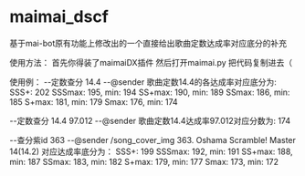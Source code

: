 # maimai_dscf
基于mai-bot原有功能上修改出的一个直接给出歌曲定数达成率对应底分的补充

使用方法：
首先你得装了maimaiDX插件
然后打开maimai.py
把代码复制进去（

使用例：
--定数查分 14.4
--@sender 歌曲定数14.4的各达成率对应底分为:
SSS+: 202
SSSmax: 195, min: 194
SS+max: 190, min: 189
SSmax: 186, min: 185
S+max: 181, min: 179
Smax: 176, min: 174

--定数查分 14.4 97.012
--@sender 歌曲定数14.4达成率97.012对应分数为:
174

--查分紫id 363
--@sender
/song_cover_img
363. Oshama Scramble! Master 14(14.2)
对应达成率底分为：
SSS+: 199
SSSmax: 192, min: 191
SS+max: 188, min: 187
SSmax: 183, min: 182
S+max: 179, min: 177
Smax: 173, min: 172

